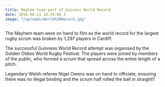 ```yaml
---
title: Mayhem team part of Guiness World Record
date: 2016-08-21 14:29:00 Z
image: "/uploads/World%20Record.jpg"
---
```


The Mayhem team were on hand to film as the world record for the largest rugby scrum was broken
by 1,297 players in Cardiff.

The successful Guinness World Record attempt was organised by the Golden Oldies World Rugby Festival. The players were joined by members of the public, who formed a scrum that spread across the entire length of a pitch.

Legendary Welsh referee Nigel Owens was on hand to officiate, ensuring there was no illegal binding and the scrum half rolled the ball in straight!!